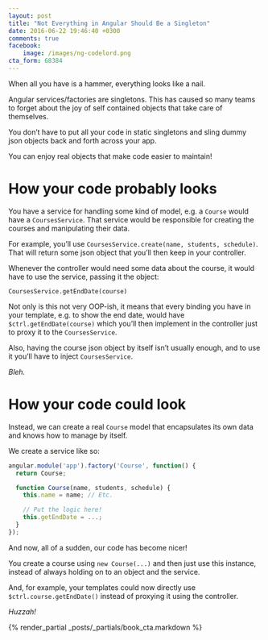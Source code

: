 ```yaml
---
layout: post
title: "Not Everything in Angular Should Be a Singleton"
date: 2016-06-22 19:46:40 +0300
comments: true
facebook:
    image: /images/ng-codelord.png
cta_form: 68384
---
```


When all you have is a hammer, everything looks like a nail.

Angular services/factories are singletons.
This has caused so many teams to forget about the joy of self contained objects that take care of themselves.

You don’t have to put all your code in static singletons and sling dummy json objects back and forth across your app.

You can enjoy real objects that make code easier to maintain!

# How your code probably looks

You have a service for handling some kind of model, e.g. a `Course` would have a `CoursesService`.
That service would be responsible for creating the courses and manipulating their data.

For example, you’ll use `CoursesService.create(name, students, schedule)`.
That will return some json object that you’ll then keep in your controller.

Whenever the controller would need some data about the course, it would have to use the service, passing it the object:

`CoursesService.getEndDate(course)`

Not only is this not very OOP-ish, it means that every binding you have in your template, e.g. to show the end date, would have `$ctrl.getEndDate(course)` which you’ll then implement in the controller just to proxy it to the `CoursesService`.

Also, having the course json object by itself isn’t usually enough, and to use it you’ll have to inject `CoursesService`.

*Bleh.*

# How your code could look

Instead, we can create a real `Course` model that encapsulates its own data and knows how to manage by itself.

We create a service like so:

```javascript
angular.module('app').factory('Course', function() {
  return Course;

  function Course(name, students, schedule) {
    this.name = name; // Etc.

    // Put the logic here!
    this.getEndDate = ...;
  }
});
```

And now, all of a sudden, our code has become nicer!

You create a course using `new Course(...)` and then just use this instance, instead of always holding on to an object and the service.

And, for example, your templates could now directly use `$ctrl.course.getEndDate()` instead of proxying it using the controller.

*Huzzah!*

{% render_partial _posts/_partials/book_cta.markdown %}
